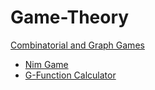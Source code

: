 # Game-Theory

[Combinatorial and Graph Games](https://github.com/spencerbertsch1/Game-Theory/tree/main/assignment_1)
 - [Nim Game](https://github.com/spencerbertsch1/Game-Theory/blob/main/assignment_1/nim_player.py)
 - [G-Function Calculator](https://github.com/spencerbertsch1/Game-Theory/blob/main/assignment_1/g_function_calculator.py)
